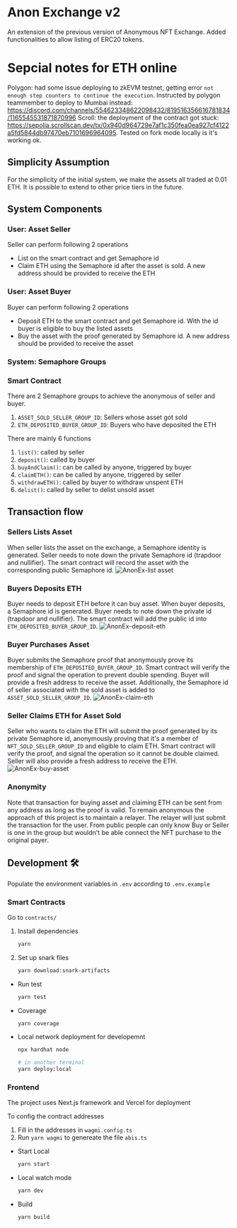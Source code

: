 # Anon Exchange v2

An extension of the previous version of Anonymous NFT Exchange. Added functionalities to allow listing of ERC20 tokens.

# Sepcial notes for ETH online

Polygon: had some issue deploying to zkEVM testnet, getting error `not enough step counters to continue the execution`. Instructed by polygon teammember to deploy to Mumbai instead: https://discord.com/channels/554623348622098432/819516356616781834/1165545531871870996
Scroll: the deployment of the contract got stuck: https://sepolia.scrollscan.dev/tx/0x940d964729e7af1c350fea0ea927cf4122a5fd5844db97470eb7101696964095. Tested on fork mode locally is it's working ok.

## Simplicity Assumption

For the simplicity of the initial system, we make the assets all traded at 0.01 ETH. It is possible to extend to other price tiers in the future.

## System Components

### User: Asset Seller

Seller can perform following 2 operations

- List on the smart contract and get Semaphore id
- Claim ETH using the Semaphore id after the asset is sold. A new address should be provided to receive the ETH

### User: Asset Buyer

Buyer can perform following 2 operations

- Deposit ETH to the smart contract and get Semaphore id. With the id buyer is eligible to buy the listed assets
- Buy the asset with the proof generated by Semaphore id. A new address should be provided to receive the asset

### System: Semaphore Groups

### Smart Contract

There are 2 Semaphore groups to achieve the anonymous of seller and buyer.

1. `ASSET_SOLD_SELLER_GROUP_ID`: Sellers whose asset got sold
2. `ETH_DEPOSITED_BUYER_GROUP_ID`: Buyers who have deposited the ETH

There are mainly 6 functions

1. `list()`: called by seller
2. `deposit()`: called by buyer
3. `buyAndClaim()`: can be called by anyone, triggered by buyer
4. `claimETH()`: can be called by anyone, triggered by seller
5. `withdrawETH()`: called by buyer to withdraw unspent ETH
6. `delist()`: called by seller to delist unsold asset

## Transaction flow

### Sellers Lists Asset

When seller lists the asset on the exchange, a Semaphore identity is generated. Seller needs to note down the private Semaphore id (trapdoor and nullifier). The smart contract will record the asset with the corresponding public Semaphore id.
![AnonEx-list asset](https://github.com/hcheng826/anon-exchange/assets/23033847/44edefc4-676e-40db-8a66-7e705b28720b)

### Buyers Deposits ETH

Buyer needs to deposit ETH before it can buy asset. When buyer deposits, a Semaphore id is generated. Buyer needs to note down the private id (trapdoor and nullifier). The smart contract will add the public id into `ETH_DEPOSITED_BUYER_GROUP_ID`.
![AnonEx-deposit-eth](https://github.com/hcheng826/anon-exchange/assets/23033847/129d8ef0-b782-4052-a0c5-f693b449bbef)

### Buyer Purchases Asset

Buyer submits the Semaphore proof that anonymously prove its membership of `ETH_DEPOSITED_BUYER_GROUP_ID`. Smart contract will verify the proof and signal the operation to prevent double spending. Buyer will provide a fresh address to receive the asset. Additionally, the Semaphore id of seller associated with the sold asset is added to `ASSET_SOLD_SELLER_GROUP_ID`.
![AnonEx-claim-eth](https://github.com/hcheng826/anon-exchange/assets/23033847/60a1ea52-0a34-440d-93a1-b33cdcf014a4)

### Seller Claims ETH for Asset Sold

Seller who wants to claim the ETH will submit the proof generated by its private Semaphore id, anonymously proving that it's a member of `NFT_SOLD_SELLER_GROUP_ID` and eligible to claim ETH. Smart contract will verify the proof, and signal the operation so it cannot be double claimed. Seller will also provide a fresh address to receive the ETH.
![AnonEx-buy-asset](https://github.com/hcheng826/anon-exchange/assets/23033847/b3c37368-1ec7-4e08-859c-e18ca92aaf86)

### Anonymity

Note that transaction for buying asset and claiming ETH can be sent from any address as long as the proof is valid. To remain anonymous the approach of this project is to maintain a relayer. The relayer will just submit the transaction for the user. From public people can only know Buy or Seller is one in the group but wouldn't be able connect the NFT purchase to the original payer.

## Development 🛠️

Populate the environment variables in `.env` according to `.env.example`

### Smart Contracts

Go to `contracts/`

1. Install dependencies
   ```bash
   yarn
   ```
2. Set up snark files
   ```bash
   yarn download:snark-artifacts
   ```

- Run test
  ```bash
  yarn test
  ```
- Coverage
  ```bash
  yarn coverage
  ```
- Local network deployment for developemnt

  ```bash
  npx hardhat node

  # in another terminal
  yarn deploy:local
  ```

### Frontend

The project uses Next.js framework and Vercel for deployment

To config the contract addresses

1. Fill in the addresses in `wagmi.config.ts`
2. Run `yarn wagmi` to genereate the file `abis.ts`

- Start Local

  ```bash
  yarn start
  ```

- Local watch mode

  ```bash
  yarn dev
  ```

- Build
  ```bash
  yarn build
  ```
